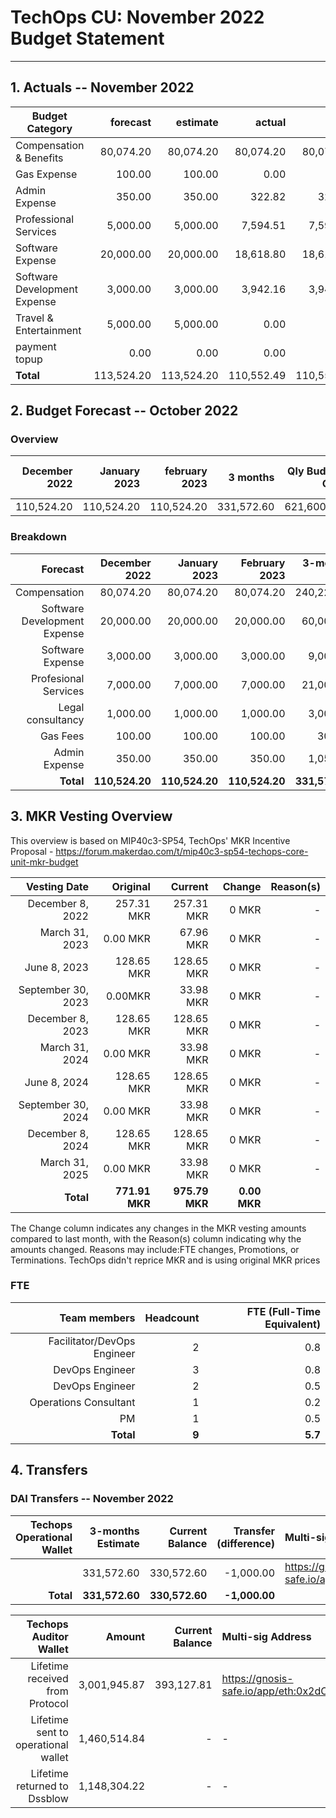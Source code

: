 # TechOps CU: November 2022 Budget Statement

---

## 1. Actuals -- November 2022


| Budget Category               |forecast|estimate|actual|owed|difference|paid|
| --------------------------- | ---------------------------: | ---------------------------: | ---------------------------: | ---------------------------: | ---------------------------: | ---------------------------: |
|Compensation & Benefits| 80,074.20 | 80,074.20 | 80,074.20 | 80,074.20 | 0.00 | 0.00 |
|Gas Expense| 100.00 | 100.00 | 0.00 | 0.00 | 100.00 | 0.00 |
|Admin Expense| 350.00 | 350.00 | 322.82 | 322.82 | 27.18 | 0.00 |
|Professional Services| 5,000.00 | 5,000.00 | 7,594.51 | 7,594.51 | 2,594.51 | 0.00 |
|Software Expense| 20,000.00 | 20,000.00 | 18,618.80 | 18,618.80 | 1,381.20 | 0.00 |
|Software Development Expense| 3,000.00 | 3,000.00 | 3,942.16 | 3,942.16 | 942.16 | 0.00 |
|Travel & Entertainment| 5,000.00 | 5,000.00 | 0.00 | 0.00 | 5,000.00 | 0.00 |
|payment topup| 0.00 | 0.00 | 0.00 | 0.00 | 0.00 | 0.00 |
| **Total** | 113,524.20 | 113,524.20 | 110,552.49 | 110,552.49 | 2,971.71 | 0.00 |

## 2. Budget Forecast -- October 2022

### Overview

|December 2022|January 2023|february 2023|3 months|Qly Budget Cap|Monthly Budget Cap|Annual Budget Cap + Buffer|
|------------:|---------:|---------:|-------:|-----------------:|-------------:|-------------------------:|
|110,524.20|110,524.20|110,524.20|331,572.60|621,600.00|207,200.00|2,486,400.00|

### Breakdown
|Forecast|December 2022|January 2023|February 2023|3-months Total|Qly Budget Cap|
|------------:|---------:|---------:|-------:|-----------------:|-------------:|
|Compensation|80,074.20|80,074.20|80,074.20|240,222.60|218,000.00|
|Software Development Expense|20,000.00|20,000.00|20,000.00|60,000.00|171,000.00|
|Software Expense|3,000.00|3,000.00|3,000.00|9,000.00|13,500.00|
|Profesional Services|7,000.00|7,000.00|7,000.00|21,000.00|20,000.00|
|Legal consultancy|1,000.00|1,000.00|1,000.00|3,000.00|12,500.00|
|Gas Fees|100.00|100.00|100.00|300.00|-|
|Admin Expense|350.00|350.00|350.00|1,050.00|
|**Total**|**110,524.20**|**110,524.20**|**110,524.20**|**331,572.60**|**453,250.00**|


## 3. MKR Vesting Overview

This overview is based on MIP40c3-SP54, TechOps' MKR Incentive Proposal - https://forum.makerdao.com/t/mip40c3-sp54-techops-core-unit-mkr-budget

Vesting Date|Original|Current|Change|Reason(s)|
|---------------:|---------:|---------:|-------:|-----------------:|
|December 8, 2022|257.31 MKR|257.31 MKR|0 MKR|-|
|March 31, 2023|0.00 MKR|67.96 MKR|0 MKR|-|
|June 8, 2023|128.65 MKR|128.65 MKR|0 MKR|-|
|September 30, 2023|0.00MKR|33.98 MKR|0 MKR|-|
|December 8, 2023|128.65 MKR|128.65 MKR|0 MKR|-|
|March 31, 2024|0.00 MKR|33.98 MKR|0 MKR|-|
|June 8, 2024|128.65 MKR|128.65 MKR|0 MKR|-|
|September 30, 2024|0.00 MKR|33.98 MKR|0 MKR|-|
|December 8, 2024|128.65 MKR|128.65 MKR|0 MKR|-|
|March 31, 2025|0.00 MKR|33.98 MKR|0 MKR|-|
|**Total**|**771.91 MKR**|**975.79 MKR**|**0.00 MKR**||


The Change column indicates any changes in the MKR vesting amounts compared to last month, with the Reason(s) column indicating why the amounts changed. Reasons may include:FTE changes, Promotions, or Terminations.
TechOps didn't reprice MKR and is using original MKR prices

### FTE

|Team members|Headcount|FTE (Full-Time Equivalent)|
|---------------:|---------:|---------:|
|Facilitator/DevOps Engineer|2|0.8|
|DevOps Engineer|3|0.8|
|DevOps Engineer|2|0.5|
|Operations Consultant|1|0.2|
|PM|1|0.5|
|**Total**|**9**|**5.7**|

## 4. Transfers

### DAI Transfers -- November 2022

|Techops Operational Wallet|3-months Estimate|Current Balance|Transfer (difference)|Multi-sig Address|
|------------------------------:|---------:|---------:|-------:|:-----------------|
||331,572.60|330,572.60 |-1,000.00|https://gnosis-safe.io/app/eth:0x1a3DA79ee7dB30466cA752DE6a75DEf5e635b2f6/balances|
|**Total**|**331,572.60**|**330,572.60**|**-1,000.00**||


|Techops Auditor Wallet|Amount|Current Balance|Multi-sig Address|
|------------------------------:|---------:|-------:|:-----------------|
|Lifetime received from Protocol|3,001,945.87|393,127.81|https://gnosis-safe.io/app/eth:0x2dC0420A736D1F40893B9481D8968E4D7424bC0B/balances|
|Lifetime sent to operational wallet|1,460,514.84|-|-||
|Lifetime returned to Dssblow|1,148,304.22|-|-||
